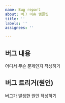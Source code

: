 ```yaml
---
name: Bug report
about: 버그 이슈 템플릿
title: ''
labels: ''
assignees: ''

---
```


## 버그 내용
어디서 무슨 문제인지 작성하기
## 버그 트리거(원인)
버그가 발생한 원인 작성하기

